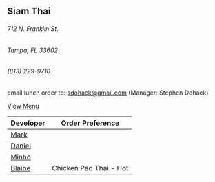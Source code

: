 ## Siam Thai
###### 712 N. Franklin St.
###### Tampa, FL 33602
###### (813) 229-9710

email lunch order to: sdohack@gmail.com
(Manager: Stephen Dohack)

[View Menu](http://www.si-am-thairestaurant.com/lunch-menu/)



Developer                                           | Order Preference
----------------------------------------------------|---------------------
[Mark](http://github.com/mark-smithtb)              | 
[Daniel](https://github.come/dtartaglia)            | 
[Minho](https://github.com/minhochoi)               | 
[Blaine](https://github.com/blainelawson )          | Chicken Pad Thai - Hot
